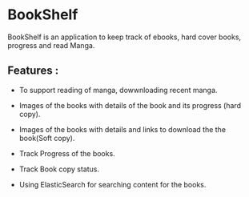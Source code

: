 # BookShelf

BookShelf is an application to keep track of ebooks, hard cover books, progress and read Manga.


## Features :

 - To support reading of manga, dowwnloading  recent manga.

 - Images of the books with details of the book and its progress (hard copy). 

 - Images of the books with details  and links to download the the book(Soft copy).

 - Track Progress of the books.

 - Track Book copy status.

 - Using ElasticSearch for searching content for the books.

